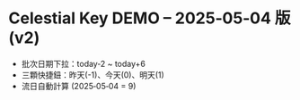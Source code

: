 # Celestial Key DEMO – 2025‑05‑04 版 (v2)

- 批次日期下拉：today‑2 ~ today+6
- 三顆快捷鈕：昨天(-1)、今天(0)、明天(1)
- 流日自動計算 (2025‑05‑04 = 9)